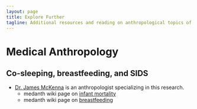 ```yaml
---
layout: page
title: Explore Further
tagline: Additional resources and reading on anthropological topics of interest
---
```



# Medical Anthropology

## Co-sleeping, breastfeeding, and SIDS

- [Dr. James McKenna]() is an anthropologist specializing in this research.
    + medanth wiki page on [infant mortality](http://medanth.wikispaces.com/Infant+Mortality)
    + medanth wiki page on [breastfeeding](http://medanth.wikispaces.com/Breastfeeding)
